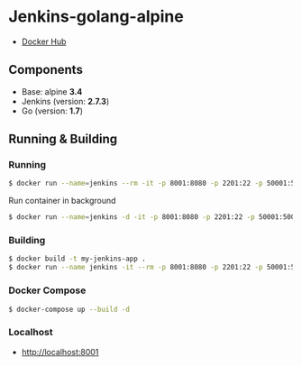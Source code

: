 # Jenkins-golang-alpine

* [Docker Hub]

## Components

* Base: alpine **3.4**
* Jenkins (version: **2.7.3**)
* Go (version: **1.7**)

## Running & Building

### Running

```sh
$ docker run --name=jenkins --rm -it -p 8001:8080 -p 2201:22 -p 50001:50000 -v $(pwd)/var/jenkins_home:/var/jenkins_home -v $(pwd)/root/.ssh:/root/.ssh pitchanon/jenkins-golang-alpine 
```

Run container in background

```sh
$ docker run --name=jenkins -d -it -p 8001:8080 -p 2201:22 -p 50001:50000 --restart=always -v $(pwd)/var/jenkins_home:/var/jenkins_home -v $(pwd)/root/.ssh:/root/.ssh pitchanon/jenkins-golang-alpine 
```

### Building

```sh
$ docker build -t my-jenkins-app .
$ docker run --name jenkins -it --rm -p 8001:8080 -p 2201:22 -p 50001:50000 -v $(pwd)/var/jenkins_home:/var/jenkins_home -v $(pwd)/root/.ssh:/root/.ssh my-jenkins-app
```

### Docker Compose

```sh
$ docker-compose up --build -d
```

### Localhost
* [http://localhost:8001]

[Docker Hub]: https://hub.docker.com/r/pitchanon/jenkins-golang-alpine/
[http://localhost:8001]: http://localhost:8001
